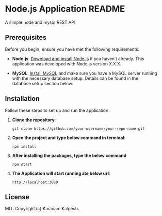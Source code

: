 # Node.js Application README

A simple node and mysql REST API.

## Prerequisites

Before you begin, ensure you have met the following requirements:

- **Node.js**: [Download and install Node.js](https://nodejs.org/) if you haven't already. This application was developed with Node.js version X.X.X.

- **MySQL**: [Install MySQL](https://dev.mysql.com/doc/mysql-installation-excerpt/5.7/en/) and make sure you have a MySQL server running with the necessary database setup. Details can be found in the database setup section below.

## Installation

Follow these steps to set up and run the application:

1. **Clone the repository**:

   ```shell
   git clone https://github.com/your-username/your-repo-name.git

   ```

2. **Open the project and type below command in terminal**:

   ```shell
   npm install

   ```

3. **After installing the packages, type the below command**:

   ```shell
   npm start

   ```

4. **The Application will start running ate below url**:

   ```shell
   http://localhost:3000
   ```

## License

MIT. Copyright (c) Karanam Kalpesh.

